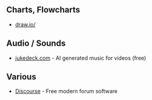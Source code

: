 Charts, Flowcharts
------------------

* [draw.io/](https://www.draw.io/)

Audio / Sounds
--------------

* [jukedeck.com](https://www.jukedeck.com/pricing) - AI generated music for videos (free)


Various
-------

* [Discourse](http://www.discourse.org/) - Free modern forum software
